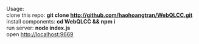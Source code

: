 Usage: </br>
clone this repo: <b>git clone http://github.com/haohoangtran/WebQLCC.git</b> </br>
  install components: <b>cd WebQLCC && npm i</b> </br>
  run server: <b>node index.js</b> </br>
  open <a href="http://localhost:9669" target="_blank">http://localhost:9669</a>
  
